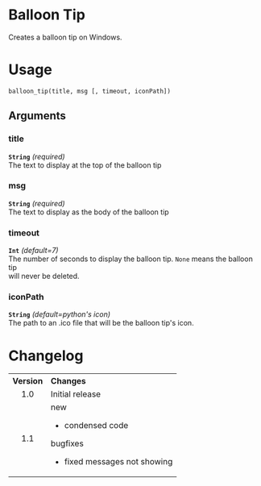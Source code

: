 # Balloon Tip

Creates a balloon tip on Windows.

# Usage
```
balloon_tip(title, msg [, timeout, iconPath])
```

## Arguments
### title
**`String`** _(required)_  
The text to display at the top of the balloon tip

### msg
**`String`** _(required)_  
The text to display as the body of the balloon tip

### timeout
**`Int`** _(default=7)_  
The number of seconds to display the balloon tip. `None` means the balloon tip  
will never be deleted.

### iconPath
**`String`** _(default=python's icon)_  
The path to an .ico file that will be the balloon tip's icon.

# Changelog
<table>
    <tbody>
        <tr>
            <th align="center">Version</th>
            <th align="left">Changes</th>
        </tr>
        <tr>
            <td align="center">1.0</td>
            <td>Initial release</td>
        </tr>
        <tr>
            <td align="center">1.1</td>
            <td>
                <dl>
                    <dt>new</dt>
                    <ul>
                        <li>condensed code</li>
                    </ul>
                    <dt>bugfixes</dt>
                    <ul>
                        <li>fixed messages not showing</li>
                    </ul>
                </dl>
            </td>
        </tr>
    </tbody>
</table>
